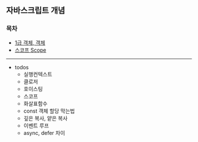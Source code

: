 ## 자바스크립트 개념

### 목차

- [1급 객체, 객체](./Javascript/first_class_object.md)
- [스코프 Scope](./Javascript/score.md)

---

- todos
  - 실행컨텍스트
  - 클로저
  - 호이스팅
  - 스코프
  - 화살표함수
  - const 객체 할당 막는법
  - 깊은 복사, 얕은 복사
  - 이벤트 루프
  - async, defer 차이
